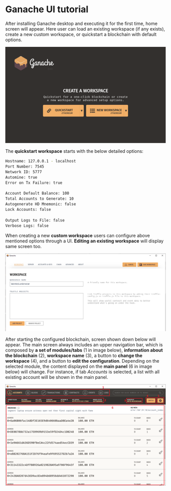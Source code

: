 # Ganache UI tutorial
After installing Ganache desktop and executing it for the first time, home screen will appear. Here user can load an existing workspace (if any exists), create a new custom workspace, or quickstart a blockchain with default options.

![](resources/ganache_00.png)

The __quickstart workspace__ starts with the below detailed options:

```bash
Hostname: 127.0.0.1 - localhost
Port Number: 7545
Network ID: 5777
Automine: true
Error on Tx Failure: true

Account Default Balance: 100
Total Accounts to Generate: 10
Autogenerate HD Mnemonic: false
Lock Accounts: false

Output Logs to File: false
Verbose Logs: false
```

When creating a new __custom workspace__ users can configure above mentioned options through a UI. __Editing an existing workspace__ will display same screen too.

![](resources/ganache_01.png)

After starting the configured blockchain, screen shown down below will appear. The main screen always includes an upper navigation bar, which is composed by __a set of modules/tabs__ (1 in image below), __information about the blockchain__ (2), __workspace name__ (3), a button to __change the workspace__ (4), and a button to __edit the configuration__. Depending on the selected module, the content displayed on the __main panel__ (6 in image below) will change. For instance, if tab _Accounts_ is selected, a list with all existing account will be shown in the main panel.

![](resources/ganache_02.png)
